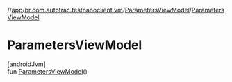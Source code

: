 //[app](../../../index.md)/[br.com.autotrac.testnanoclient.vm](../index.md)/[ParametersViewModel](index.md)/[ParametersViewModel](-parameters-view-model.md)

# ParametersViewModel

[androidJvm]\
fun [ParametersViewModel](-parameters-view-model.md)()
